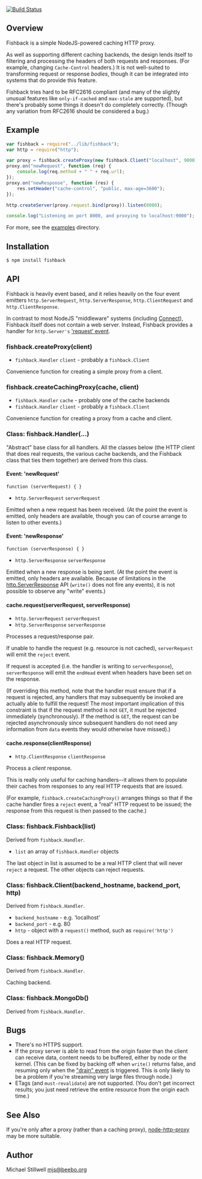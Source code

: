 [![Build Status](https://travis-ci.org/ithinkihaveacat/node-fishback.png)](https://travis-ci.org/ithinkihaveacat/node-fishback)

## Overview

Fishback is a simple NodeJS-powered caching HTTP proxy.

As well as supporting different caching backends, the design lends itself to
filtering and processing the headers of both requests and responses.  (For
example, changing `Cache-Control` headers.)  It is not well-suited to
transforming request or response *bodies*, though it can be integrated into
systems that do provide this feature.

Fishback tries hard to be RFC2616 compliant (and many of the slightly unusual
features like `only-if-cached` and `max-stale` are supported), but there's
probably some things it doesn't do completely correctly.  (Though any variation
from RFC2616 should be considered a bug.)

## Example

````js
var fishback = require("../lib/fishback");
var http = require("http");

var proxy = fishback.createProxy(new fishback.Client("localhost", 9000));
proxy.on("newRequest", function (req) {
    console.log(req.method + " " + req.url);
});
proxy.on("newResponse", function (res) {
    res.setHeader("cache-control", "public, max-age=3600");
});

http.createServer(proxy.request.bind(proxy)).listen(8000);

console.log("Listening on port 8000, and proxying to localhost:9000");
````

For more, see the [examples](examples) directory.

## Installation

````sh
$ npm install fishback
````

## API

Fishback is heavily event based, and it relies heavily on the four event
emitters `http.ServerRequest`, `http.ServerResponse`, `http.ClientRequest` and
`http.ClientResponse`.

In contrast to most NodeJS "middleware" systems (including
[Connect](http://www.senchalabs.org/connect/)), Fishback itself does not contain
a web server.  Instead, Fishback provides a handler for `http.Server's`
['request' event](http://nodejs.org/api/http.html#http_event_request).

### fishback.createProxy(client)

* `fishback.Handler` `client` - probably a `fishback.Client`

Convenience function for creating a simple proxy from a client.

### fishback.createCachingProxy(cache, client)

* `fishback.Handler` `cache` - probably one of the cache backends
* `fishback.Handler` `client` - probably a `fishback.Client`

Convenience function for creating a proxy from a cache and client.

### Class: fishback.Handler(...)

"Abstract" base class for all handlers.  All the classes below (the HTTP client
that does real requests, the various cache backends, and the Fishback class that
ties them together) are derived from this class.

#### Event: 'newRequest'

`function (serverRequest) { }`

  * `http.ServerRequest` `serverRequest`

Emitted when a new request has been received.  (At the point the event is
emitted, only headers are available, though you can of course arrange to listen
to other events.)

#### Event: 'newResponse'

`function (serverResponse) { }`

  * `http.ServerResponse` `serverResponse`

Emitted when a new response is being sent.  (At the point the event is emitted,
only headers are available.  Because of limitations in the
[http.ServerResponse](http://nodejs.org/api/http.html#http_class_http_serverresponse)
API (`write()` does not fire any events), it is not possible to observe any
"write" events.)

#### cache.request(serverRequest, serverResponse)

  * `http.ServerRequest` `serverRequest`
  * `http.ServerResponse` `serverResponse`

Processes a request/response pair.

If unable to handle the request (e.g. resource is not cached), `serverRequest`
will emit the `reject` event.

If request is accepted (i.e. the handler is writing to `serverResponse`),
`serverResponse` will emit the `endHead` event when headers have been set on the
response.

(If overriding this method, note that the handler must ensure that if a request
is rejected, any handlers that may subsequently be invoked are actually able to
fulfill the request!  The most important implication of this constraint is that
if the request method is not `GET`, it must be rejected immediately
(synchronously).  If the method is `GET`, the request can be rejected
asynchronously since subsequent handlers do not need any information from `data`
events they would otherwise have missed).)

#### cache.response(clientResponse)

  * `http.ClientResponse` `clientResponse`

Process a *client* response.

This is really only useful for caching handlers--it allows them to populate
their caches from responses to any real HTTP requests that are issued.

(For example, `fishback.createCachingProxy()` arranges things so that if the
cache handler fires a `reject` event, a "real" HTTP request to be issued; the
response from this request is then passed to the cache.)

### Class: fishback.Fishback(list)

Derived from `fishback.Handler`.

  * `list` an array of `fishback.Handler` objects

The last object in list is assumed to be a real HTTP client that will never
`reject` a request.  The other objects can reject requests.

### Class: fishback.Client(backend_hostname, backend_port, http)

Derived from `fishback.Handler`.

  * `backend_hostname` - e.g. 'localhost'
  * `backend_port` - e.g. 80
  * `http` - object with a `request()` method, such as `require('http')`

Does a real HTTP request.

### Class: fishback.Memory()

Derived from `fishback.Handler`.

Caching backend.

### Class: fishback.MongoDb()

Derived from `fishback.Handler`.

## Bugs

  * There's no HTTPS support.
  * If the proxy server is able to read from the origin faster than the client
    can receive data, content needs to be buffered, either by node or the
    kernel.  (This can be fixed by backing off when `write()` returns false, and
    resuming only when the ["drain"
    event](http://nodejs.org/api/stream.html#stream_event_drain) is
    triggered.  This is only likely to be a problem if you're streaming very
    large files through node.)
  * ETags (and `must-revalidate`) are not supported.  (You don't get incorrect
    results; you just need retrieve the entire resource from the origin each
    time.)

## See Also

If you're only after a proxy (rather than a caching proxy),
[node-http-proxy](https://github.com/nodejitsu/node-http-proxy) may be more
suitable.

## Author

Michael Stillwell 
<mjs@beebo.org>
